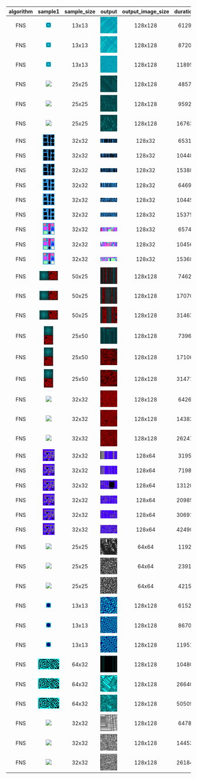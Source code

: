 | algorithm | sample1 | sample_size | output | output_image_size | duration | seed | algorithm_parameters |
|:----:|:----:|:----:|:----:|:----:|:----:|:----:|:----:|
|FNS|<img src="Samples/ball.png">|13x13|<img src="ExperimentsFNS/Output/ball1.png">|128x128|6129|42|neighborhood=3|
|FNS|<img src="Samples/ball.png">|13x13|<img src="ExperimentsFNS/Output/ball2.png">|128x128|8720|42|neighborhood=4|
|FNS|<img src="Samples/ball.png">|13x13|<img src="ExperimentsFNS/Output/ball3.png">|128x128|11895|42|neighborhood=5|
|FNS|<img src="Samples/bluehalls.png">|25x25|<img src="ExperimentsFNS/Output/bluehalls1.png">|128x128|4857|42|neighborhood=1|
|FNS|<img src="Samples/bluehalls.png">|25x25|<img src="ExperimentsFNS/Output/bluehalls2.png">|128x128|9592|42|neighborhood=2|
|FNS|<img src="Samples/bluehalls.png">|25x25|<img src="ExperimentsFNS/Output/bluehalls3.png">|128x128|16763|42|neighborhood=3|
|FNS|<img src="Samples/city.png">|32x32|<img src="ExperimentsFNS/Output/city1.png">|128x32|6531|42|neighborhood=3|
|FNS|<img src="Samples/city.png">|32x32|<img src="ExperimentsFNS/Output/city2.png">|128x32|10448|42|neighborhood=4|
|FNS|<img src="Samples/city.png">|32x32|<img src="ExperimentsFNS/Output/city3.png">|128x32|15388|42|neighborhood=5|
|FNS|<img src="Samples/city2.png">|32x32|<img src="ExperimentsFNS/Output/cityb1.png">|128x32|6469|42|neighborhood=3|
|FNS|<img src="Samples/city2.png">|32x32|<img src="ExperimentsFNS/Output/cityb2.png">|128x32|10445|42|neighborhood=4|
|FNS|<img src="Samples/city2.png">|32x32|<img src="ExperimentsFNS/Output/cityb3.png">|128x32|15375|42|neighborhood=5|
|FNS|<img src="Samples/city3.png">|32x32|<img src="ExperimentsFNS/Output/cityc1.png">|128x32|6574|42|neighborhood=3|
|FNS|<img src="Samples/city3.png">|32x32|<img src="ExperimentsFNS/Output/cityc2.png">|128x32|10456|42|neighborhood=4|
|FNS|<img src="Samples/city3.png">|32x32|<img src="ExperimentsFNS/Output/cityc3.png">|128x32|15368|42|neighborhood=5|
|FNS|<img src="Samples/halls_and_foam.png">|50x25|<img src="ExperimentsFNS/Output/halls_and_foam1.png">|128x128|7462|42|neighborhood=1|
|FNS|<img src="Samples/halls_and_foam.png">|50x25|<img src="ExperimentsFNS/Output/halls_and_foam2.png">|128x128|17070|42|neighborhood=2|
|FNS|<img src="Samples/halls_and_foam.png">|50x25|<img src="ExperimentsFNS/Output/halls_and_foam3.png">|128x128|31463|42|neighborhood=3|
|FNS|<img src="Samples/halls_and_foam_v.png">|25x50|<img src="ExperimentsFNS/Output/halls_and_foam_v1.png">|128x128|7396|42|neighborhood=1|
|FNS|<img src="Samples/halls_and_foam_v.png">|25x50|<img src="ExperimentsFNS/Output/halls_and_foam_v2.png">|128x128|17106|42|neighborhood=2|
|FNS|<img src="Samples/halls_and_foam_v.png">|25x50|<img src="ExperimentsFNS/Output/halls_and_foam_v3.png">|128x128|31471|42|neighborhood=3|
|FNS|<img src="Samples/redfoam.png">|32x32|<img src="ExperimentsFNS/Output/redfoam1.png">|128x128|6426|42|neighborhood=1|
|FNS|<img src="Samples/redfoam.png">|32x32|<img src="ExperimentsFNS/Output/redfoam2.png">|128x128|14382|42|neighborhood=2|
|FNS|<img src="Samples/redfoam.png">|32x32|<img src="ExperimentsFNS/Output/redfoam3.png">|128x128|26247|42|neighborhood=3|
|FNS|<img src="Samples/sgraph.png">|32x32|<img src="ExperimentsFNS/Output/sgraph1.png">|128x64|3195|42|neighborhood=1|
|FNS|<img src="Samples/sgraph.png">|32x32|<img src="ExperimentsFNS/Output/sgraph2.png">|128x64|7198|42|neighborhood=2|
|FNS|<img src="Samples/sgraph.png">|32x32|<img src="ExperimentsFNS/Output/sgraph3.png">|128x64|13120|42|neighborhood=3|
|FNS|<img src="Samples/sgraph.png">|32x32|<img src="ExperimentsFNS/Output/sgraph4.png">|128x64|20985|42|neighborhood=4|
|FNS|<img src="Samples/sgraph.png">|32x32|<img src="ExperimentsFNS/Output/sgraph5.png">|128x64|30691|42|neighborhood=5|
|FNS|<img src="Samples/sgraph.png">|32x32|<img src="ExperimentsFNS/Output/sgraph6.png">|128x64|42490|42|neighborhood=6|
|FNS|<img src="Samples/skulls.png">|25x25|<img src="ExperimentsFNS/Output/skulls1.png">|64x64|1192|42|neighborhood=1|
|FNS|<img src="Samples/skulls.png">|25x25|<img src="ExperimentsFNS/Output/skulls2.png">|64x64|2391|42|neighborhood=2|
|FNS|<img src="Samples/skulls.png">|25x25|<img src="ExperimentsFNS/Output/skulls3.png">|64x64|4215|42|neighborhood=3|
|FNS|<img src="Samples/solid_ball.png">|13x13|<img src="ExperimentsFNS/Output/solid_ball1.png">|128x128|6152|42|neighborhood=3|
|FNS|<img src="Samples/solid_ball.png">|13x13|<img src="ExperimentsFNS/Output/solid_ball2.png">|128x128|8670|42|neighborhood=4|
|FNS|<img src="Samples/solid_ball.png">|13x13|<img src="ExperimentsFNS/Output/solid_ball3.png">|128x128|11951|42|neighborhood=5|
|FNS|<img src="Samples/square_spiral.png">|64x32|<img src="ExperimentsFNS/Output/square_spiral1.png">|128x128|10480|42|neighborhood=1|
|FNS|<img src="Samples/square_spiral.png">|64x32|<img src="ExperimentsFNS/Output/square_spiral2.png">|128x128|26640|42|neighborhood=2|
|FNS|<img src="Samples/square_spiral.png">|64x32|<img src="ExperimentsFNS/Output/square_spiral3.png">|128x128|50509|42|neighborhood=3|
|FNS|<img src="Samples/wall.png">|32x32|<img src="ExperimentsFNS/Output/wall1.png">|128x128|6478|42|neighborhood=1|
|FNS|<img src="Samples/wall.png">|32x32|<img src="ExperimentsFNS/Output/wall2.png">|128x128|14453|42|neighborhood=2|
|FNS|<img src="Samples/wall.png">|32x32|<img src="ExperimentsFNS/Output/wall3.png">|128x128|26184|42|neighborhood=3|
